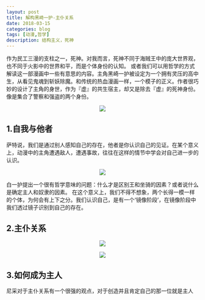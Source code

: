 ```yaml
---
layout: post
title: 解构黑崎一护-主仆关系 
date: 2018-03-15
categories: blog
tags: [动漫,哲学]
description: 结构主义，死神
---
```



作为民工三漫的支柱之一，死神。对我而言，死神不同于海贼王中的庞大世界观，也不同于火影中的世界和平，而是个体身份的认知。
或者我们可以用哲学的方式解读这一部漫画中一些有意思的内容。主角黑崎一护被设定为一个拥有灵压的高中生，从看见鬼魂到斩妖除魔。和传统的热血漫画一样，一个模子的正义。作者很巧妙的设计了主角的身世，作为『虚』的共生宿主，却又是除去『虚』的死神身份。像是集合了警察和强盗的两个身份。


<center>
    <p><img src="http://osrqxvr17.bkt.clouddn.com/u=157719357,3497377288&fm=27&gp=0.jpg" align="center"></p>
</center>



## 1.自我与他者
萨特说，我们是通过别人感知自己的存在，他者是你认识自己的见证。在某个意义上，动漫中的主角遭遇敌人，遭遇事故，往往在这样的情节中学会对自己进一步的认识。


<center>
    <p><img src="http://osrqxvr17.bkt.clouddn.com/0001.PNG" align="center"></p>
</center>


白一护提出一个很有哲学意味的问题：什么才是区别王和坐骑的因素？或者说什么是确定主人和奴隶的因素。
在这个意义上，我们不得不想象，两个长得一模一样的个体，为何会有上下之分。我们认识自己，是有一个‘镜像阶段’，在镜像阶段中我们透过镜子识别到自己的存在。


## 2.主仆关系
<center>
    <p><img src="http://osrqxvr17.bkt.clouddn.com/0002.PNG" align="center"></p>

</center>


<center>
    <p><img src="http://osrqxvr17.bkt.clouddn.com/0003.PNG" align="center"></p>

</center>

## 3.如何成为主人

尼采对于主仆关系有一个很强的观点，对于创造并且肯定自己的那一位就是主人




